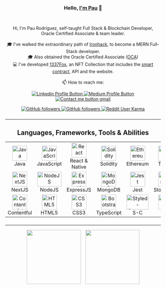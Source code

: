 <h3 align="center">Hello, <a href="https://github.com/Silinde87" title="Profile" target="_blank">I'm Pau</a> 👋</h3>
<br>
<p align="center">
  Hi, I'm Pau Rodríguez, self-taught Full Stack & Blockchain Developer,<br>
  Oracle Certified Associate & team leader.<br>
  <br>
  🎓 I've walked the extraordinary path of <a href="https://www.ironhack.com/en/web-development">Ironhack</a>, to become a MERN Full-Stack developer.<br>
  🎓 Also obtained the Oracle Certified Associate (<a href="https://education.oracle.com/x/trackp_333">OCA</a>)<br>
  💻 I've developed <a href="https://www.1337fox.art">1337Fox</a>, an NFT Collection that includes the <a href="https://etherscan.io/address/0x198bda8feb926b6dc6a3f9a0d04f2e074ef86315#code">smart contract</a>, API and the website.<br><br>
  📫 How to reach me:
</p>

<div align="center" style="margin-top: 10px;">
  <a href="https://www.linkedin.com/in/paurodriguezmolina/">
    <img alt="Linkedin Profile Button" src="https://img.shields.io/badge/LinkedIn-0077B5?logo=linkedin&logoColor=white">
  </a>
  <a href="https://medium.com/@paurodriguezmolina">
    <img alt="Medium Profile Button" src="https://img.shields.io/badge/Medium-12100E?style=flat&logo=medium&logoColor=white">
  </a>
  <a href="mailto: paurodriguezmolina@gmail.com">
    <img alt="Contact me button gmail" src="https://img.shields.io/badge/Gmail-D14836?style=flat&logo=gmail&logoColor=white">
  </a>
</div>

<div align="center" style="margin-top: 15px; margin-bottom: 25px;">
  <a href="https://github.com/Silinde87?tab=followers">
    <img alt="GitHub followers" src="https://img.shields.io/github/followers/Silinde87?color=green&logo=github">
  </a>
  <a href="https://github.com/Silinde87?tab=followers">
    <img alt="GitHub followers" src="https://img.shields.io/github/stars/Silinde87?logo=github">
  </a>
  <a href="https://reddit.com/user/Silinde87">
    <img alt="Reddit User Karma" src="https://img.shields.io/reddit/user-karma/combined/Silinde87?label=karma&logo=reddit">
  </a>
</div>

<hr>

<h2 align="center">Languages, Frameworks, Tools & Abilities</h2>

<div align="center" style="margin-bottom: 25px">
  <table>
    <tr>
      <td align="center" width="96">
          <img src="https://res.cloudinary.com/dkevcmz3i/image/upload/v1620506336/Personal/Github%20front%20readme/java_qxplvb.png" width="48" height="48" alt="Java" />
        <br>Java
      </td>
      <td align="center" width="96">
          <img src="https://res.cloudinary.com/dkevcmz3i/image/upload/v1620506336/Personal/Github%20front%20readme/javascript-original_ks2qvl.svg" width="48" height="48" alt="JavaScript" />
        <br>JavaScript
      </td>
      <td align="center" width="96">
          <img src="https://res.cloudinary.com/dkevcmz3i/image/upload/v1620506338/Personal/Github%20front%20readme/react-original_vzqgdf.svg" width="48" height="48" alt="React" />
        <br>React & Native
      </td>
      <td align="center" width="96">
          <img src="https://res.cloudinary.com/dkevcmz3i/image/upload/v1641984959/Personal/Github%20front%20readme/Solidity_rvdvp7.svg" width="48" height="48" alt="Solidity" />
        <br>Solidity
      </td>
      <td align="center" width="96">
          <img src="https://res.cloudinary.com/dkevcmz3i/image/upload/v1641986118/Personal/Github%20front%20readme/ethereum_qp3omn.svg" width="48" height="48" alt="Ethereum" />
        <br>Ethereum
      </td>
      <td align="center" width="96">
          <img src="https://res.cloudinary.com/dkevcmz3i/image/upload/v1641986285/Personal/Github%20front%20readme/truffle_sqtcw2.svg" width="48" height="48" alt="Truffle" />
        <br>Truffle
      </td>
    </tr>
    <tr>
      <td align="center" width="96">
          <img src="https://res.cloudinary.com/dkevcmz3i/image/upload/v1641986430/Personal/Github%20front%20readme/next_ksntrp.svg" width="48" height="48" alt="NextJS" />
        <br>NextJS
      </td>
      <td align="center" width="96">
          <img src="https://res.cloudinary.com/dkevcmz3i/image/upload/v1620506337/Personal/Github%20front%20readme/node_wgb8i4.png" width="78" height="48" alt="NodeJS" />
        <br>NodeJS
      </td>
      <td align="center" width="96">
          <img src="https://res.cloudinary.com/dkevcmz3i/image/upload/v1620506334/Personal/Github%20front%20readme/expressjs_dblcrv.png" width="48" height="48" alt="ExpressJS" />
        <br>ExpressJS
      </td>    
      <td align="center"  width="96">
          <img src="https://res.cloudinary.com/dkevcmz3i/image/upload/v1620506337/Personal/Github%20front%20readme/mongodb_qxbmpe.png" width="48" height="48" alt="MongoDB" />
        <br>MongoDB
      </td>
      <td align="center"  width="96">
          <img src="https://res.cloudinary.com/dkevcmz3i/image/upload/v1650374277/Personal/Github%20front%20readme/jest_tcpsn7.png" width="48" height="48" alt="Jest" />
        <br>Jest
      </td>        
      <td align="center" width="96">
          <img src="https://res.cloudinary.com/dkevcmz3i/image/upload/v1650374045/Personal/Github%20front%20readme/storybook_bcuvvx.svg" width="48" height="48" alt="Storybook" />
        <br>Storybook
      </td>
    </tr>
    <tr>
      <td align="center" width="96">
          <img src="https://res.cloudinary.com/dkevcmz3i/image/upload/v1650374079/Personal/Github%20front%20readme/contentful_xtryq4.png" width="48" height="48" alt="Contentful" />
        <br>Contentful
      </td>            
      <td align="center" width="96"> 
          <img src="https://res.cloudinary.com/dkevcmz3i/image/upload/v1620506334/Personal/Github%20front%20readme/html5_iqjlja.svg" width="48" height="48" alt="HTML5" />
        <br>HTML5
      </td>
      <td align="center" width="96">
          <img src="https://res.cloudinary.com/dkevcmz3i/image/upload/v1620506334/Personal/Github%20front%20readme/css_yjz8u5.svg" width="48" height="48" alt="CSS3" />
        <br>CSS3
      </td>
      <td align="center"  width="96">
          <img src="https://res.cloudinary.com/dkevcmz3i/image/upload/v1667326256/Personal/Github%20front%20readme/Typescript_logo_2020.svg_hu4dk9.png" width="48" height="48" alt="Bootstrap" />
        <br>TypeScript
      </td>
      <td align="center"  width="96">
          <img src="https://res.cloudinary.com/dkevcmz3i/image/upload/v1650374432/Personal/Github%20front%20readme/styled_ghmrbe.png" width="71" height="48" alt="Styled-Components" />
        <br>S-C
      </td>      
      <td align="center"  width="96">
          <img src="https://res.cloudinary.com/dkevcmz3i/image/upload/v1620506334/Personal/Github%20front%20readme/git-original_rjrbdd.svg" width="48" height="48" alt="Git" />
        <br>Git
      </td>     
    </tr>
  </table>
</div>

<hr>

<div style="
  margin-top: 15px;
  display: flex;
  justify-content: center;
  flex-wrap: wrap;
  gap: 15px;
">
  <a href="https://github.com/anuraghazra/github-readme-stats" title="Go to Source">
    <img src="https://github-readme-stats.vercel.app/api?username=silinde87&show_icons=true&theme=react" style="height: 175px;">
  </a>
  <a href="https://github.com/anuraghazra/github-readme-stats">
  <img src="https://github-readme-stats.vercel.app/api/top-langs/?username=Silinde87&title_color=57BCDA&text_color=57BCDA&icon_color=57BCDA&bg_color=0c1014&langs_count=8&layout=compact" style="height: 175px;" />
  </a>
</div>
